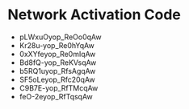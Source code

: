 # Network Activation Code
* pLWxuOyop_ReOo0qAw
* Kr28u-yop_Re0hYqAw
* 0xXYfeyop_Re0mIqAw
* Bd8fQ-yop_ReKVsqAw
* b5RQ1uyop_RfsAgqAw
* SF5oLeyop_Rfc20qAw
* C9B7E-yop_RfTMcqAw
* feO-2eyop_RfTqsqAw